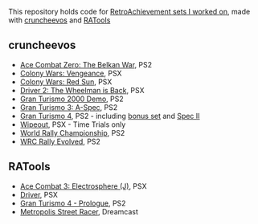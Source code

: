 This repository holds code for [RetroAchievement sets I worked on](https://retroachievements.org/user/suXin/developer/sets), made with [cruncheevos](https://github.com/suXinjke/cruncheevos) and [RATools](https://github.com/Jamiras/RATools/)

## cruncheevos

* [Ace Combat Zero: The Belkan War](https://retroachievements.org/game/20921), PS2
* [Colony Wars: Vengeance](https://retroachievements.org/game/11562), PSX
* [Colony Wars: Red Sun](https://retroachievements.org/game/11672), PSX
* [Driver 2: The Wheelman is Back](https://retroachievements.org/game/11588), PSX
* [Gran Turismo 2000 Demo](https://retroachievements.org/game/22999), PS2
* [Gran Turismo 3: A-Spec](https://retroachievements.org/game/2830), PS2
* [Gran Turismo 4](https://retroachievements.org/game/20580), PS2 - including [bonus set](https://retroachievements.org/game/29854) and [Spec II](https://retroachievements.org/game/30930)
* [Wipeout](https://retroachievements.org/game/11378), PSX - Time Trials only
* [World Rally Championship](https://retroachievements.org/game/19275), PS2
* [WRC Rally Evolved](https://retroachievements.org/game/19283), PS2

## RATools

* [Ace Combat 3: Electrosphere (J)](https://retroachievements.org/game/11308), PSX
* [Driver](https://retroachievements.org/game/11391), PSX
* [Gran Turismo 4 - Prologue](https://retroachievements.org/game/3050), PS2
* [Metropolis Street Racer](https://retroachievements.org/game/343), Dreamcast